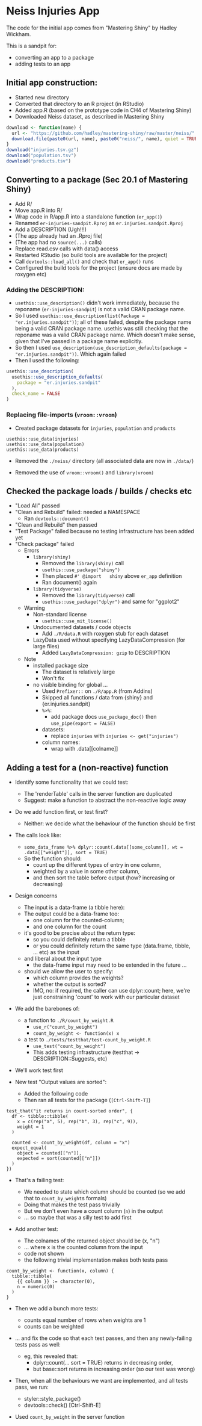 # Neiss Injuries App

The code for the initial app comes from "Mastering Shiny" by Hadley Wickham.

This is a sandpit for:

- converting an app to a package
- adding tests to an app

## Initial app construction:

- Started new directory
- Converted that directory to an R project (in RStudio)
- Added app.R (based on the prototype code in CH4 of Mastering Shiny)
- Downloaded Neiss dataset, as described in Mastering Shiny

```r
download <- function(name) {
  url <- "https://github.com/hadley/mastering-shiny/raw/master/neiss/"
  download.file(paste0(url, name), paste0("neiss/", name), quiet = TRUE)
}
download("injuries.tsv.gz")
download("population.tsv")
download("products.tsv")
```

## Converting to a package (Sec 20.1 of Mastering Shiny)

- Add R/
- Move app.R into R/
- Wrap code in R/app.R into a standalone function (`er_app()`)
- Renamed `er-injuries-sandpit.Rproj` as `er.injuries.sandpit.Rproj`
- Add a DESCRIPTION (Ugh!!!)
- (The app already had an .Rproj file)
- (The app had no `source(...)` calls)
- Replace read.csv calls with data() access
- Restarted RStudio (so build tools are available for the project)
- Call `devtools::load_all()` and check that `er_app()` runs
- Configured the build tools for the project (ensure docs are made by roxygen etc)

### Adding the DESCRIPTION:

- `usethis::use_description()` didn't work immediately, because the reponame (`er-injuries-sandpit`)
  is not a valid CRAN package name.
- So I used `usethis::use_description(list(Package = "er.injuries.sandpit"))`; all of
  these failed, despite the package name being a valid CRAN package name. usethis was still checking
  that the reponame was a valid CRAN package name. Which doesn't make sense, given that I've passed
  in a package name explicitly.
- So then I used `use_description(use_description_defaults(package = "er.injuries.sandpit"))`. Which
  again failed
- Then I used the following:

```r
usethis::use_description(
  usethis::use_description_defaults(
    package = "er.injuries.sandpit"
  ),
  check_name = FALSE
)
```

### Replacing file-imports (`vroom::vroom`)

- Created package datasets for `injuries`, `population` and `products`

```
usethis::use_data(injuries)
usethis::use_data(population)
usethis::use_data(products)
```

- Removed the `./neiss/` directory (all associated data are now in `./data/`)

- Removed the use of `vroom::vroom()` and `library(vroom)`

## Checked the package loads / builds / checks etc

- "Load All" passed
- "Clean and Rebuild" failed: needed a NAMESPACE
  - Ran `devtools::document()`
- "Clean and Rebuild" then passed
- "Test Package" failed because no testing infrastructure has been added yet
- "Check package" failed
  - Errors
    - `library(shiny)`
      - Removed the `library(shiny)` call
      - `usethis::use_package("shiny")`
      - Then placed `#' @import   shiny` above `er_app` definition
      - Ran document() again
    - `library(tidyverse)`
      - Removed the `library(tidyverse)` call
      - `usethis::use_package("dplyr")` and same for "ggplot2"
  - Warning
    - Non-standard license
      - `usethis::use_mit_license()`
    - Undocumented datasets / code objects
      - Add `./R/data.R` with roxygen stub for each dataset
    - LazyData used without specifying LazyDataCompression (for large files)
      - Added `LazyDataCompression: gzip` to DESCRIPTION
  - Note
    - installed package size
      - The dataset is relatively large
      - Won't fix
    - no visible binding for global ...
      - Used `Prefixer::` on `./R/app.R` (from Addins)
      - Skipped all functions / data from {shiny} and {er.injuries.sandpit}
      - `%>%`:
        - add package docs `use_package_doc()` then `use_pipe(export = FALSE)`
      - datasets:
        - replace `injuries` with `injuries <- get("injuries")`
      - column names:
        - wrap with .data[[colname]]

## Adding a test for a (non-reactive) function

- Identify some functionality that we could test:
  - The 'renderTable' calls in the server function are duplicated
  - Suggest: make a function to abstract the non-reactive logic away
  
- Do we add function first, or test first?
  - Neither: we decide what the behaviour of the function should be first

- The calls look like:
  - `some_data_frame %>% dplyr::count(.data[[some_column]], wt = .data[["weight"]], sort = TRUE)`
  - So the function should:
    - count up the different types of entry in one column,
    - weighted by a value in some other column,
    - and then sort the table before output (how? increasing or decreasing)

- Design concerns
  - The input is a data-frame (a tibble here):
  - The output could be a data-frame too:
    - one column for the counted-column;
    - and one column for the count
  - it's good to be precise about the return type:
    - so you could definitely return a tibble
    - or you could definitely return the same type (data.frame, tibble, ... etc) as the input
  - and liberal about the input type
    - the data-frame input may need to be extended in the future ...
  - should we allow the user to specify:
    - which column provides the weights?
    - whether the output is sorted?
    - IMO, no: if required, the caller can use dplyr::count; here, we're just constraining 'count'
    to work with our particular dataset

- We add the barebones of:
  - a function to `./R/count_by_weight.R`
    - `use_r("count_by_weight")`
    - `count_by_weight <- function(x) x`
  - a test to `./tests/testthat/test-count_by_weight.R`
    - `use_test("count_by_weight")`
    - This adds testing infrastructure (testthat -> DESCRIPTION::Suggests, etc)

- We'll work test first

- New test "Output values are sorted":
  - Added the following code
  - Then ran all tests for the package (`[Ctrl-Shift-T]`)
  
```
test_that("it returns in count-sorted order", {
  df <- tibble::tibble(
    x = c(rep("a", 5), rep("b", 3), rep("c", 9)),
    weight = 1
  )

  counted <- count_by_weight(df, column = "x")
  expect_equal(
    object = counted[["n"]],
    expected = sort(counted[["n"]])
  )
})
```

- That's a failing test:
  - We needed to state which column should be counted (so we add that to `count_by_weight`s formals)
  - Doing that makes the test pass trivially
  - But we don't even have a count column (`n`) in the output
  - ... so maybe that was a silly test to add first

- Add another test:
  - The colnames of the returned object should be (x, "n")
  - ... where x is the counted column from the input
  - code not shown
  - the following trivial implementation makes both tests pass

```
count_by_weight <- function(x, column) {
  tibble::tibble(
    {{ column }} := character(0),
    n = numeric(0)
  )
}
```

- Then we add a bunch more tests:
  - counts equal number of rows when weights are 1
  - counts can be weighted

- ... and fix the code so that each test passes, and then any newly-failing tests pass as well:
  - eg, this revealed that:
    - dplyr::count(... sort = TRUE) returns in decreasing order,
    - but base::sort returns in increasing order (so our test was wrong)

- Then, when all the behaviours we want are implemented, and all tests pass, we run:
  - styler::style_package()
  - devtools::check() [Ctrl-Shift-E]
  
- Used `count_by_weight` in the server function